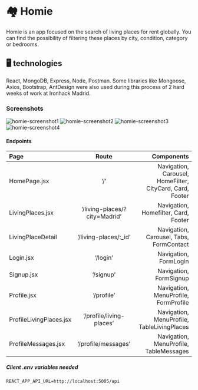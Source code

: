 
# 🏘️ Homie 

Homie is an app focused on the search of living places for rent globally.
You can find the possibility of filtering these places by city, condition, category or bedrooms.

## 🖥️ technologies
React, MongoDB, Express, Node, Postman.
Some libraries like Mongoose, Axios, Bootstrap, AntDesign were also used during this process of 2 hard weeks of work at Ironhack Madrid.

### Screenshots


![homie-screenshot1](https://user-images.githubusercontent.com/95500908/159767471-448591d1-aec2-45d3-8d64-b19765540aa2.jpg)
![homie-screenshot2](https://user-images.githubusercontent.com/95500908/159767491-bdae3414-85c9-4972-9c14-4695d3399fb1.jpg)
![homie-screenshot3](https://user-images.githubusercontent.com/95500908/159767929-fe6138cd-e3ee-4ebe-a4d5-99347f228a1a.jpg)
![homie-screenshot4](https://user-images.githubusercontent.com/95500908/159767938-28ea0783-1600-42e7-b042-3773242e6195.jpg)

#### Endpoints


|Page                    |        Route                          |         Components  |
| :---                   |   :---:                               |            ---:         |
|HomePage.jsx            |      ‘/’                              |  Navigation, Carousel, HomeFilter, CityCard, Card, Footer|
|LivingPlaces.jsx        |      ‘/living-places/?city=Madrid’    |  Navigation, Homefilter, Card, Footer|
|LivingPlaceDetail       |      ‘/living-places/:_id’             |  Navigation, Carousel, Tabs, FormContact|
|Login.jsx               |      ‘/login’                         |  Navigation, FormLogin|
|Signup.jsx              |      ‘/signup’                        |  Navigation, FormSignup|
|Profile.jsx             |      ‘/profile’                       |  Navigation, MenuProfile, FormProfile|
|ProfileLivingPlaces.jsx |      ‘/profile/living-places’         |  Navigation, MenuProfile, TableLivingPlaces|
|ProfileMessages.jsx     |      ‘/profile/messages’              |  Navigation, MenuProfile, TableMessages|


##### Client .env variables needed
```
REACT_APP_API_URL=http://localhost:5005/api
```
